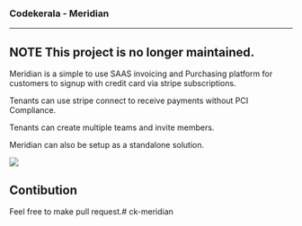 ### Codekerala - Meridian

---
**NOTE**
This project is no longer maintained.
---

Meridian is a simple to use SAAS invoicing and Purchasing platform for customers to signup with credit card via stripe subscriptions.

Tenants can use stripe connect to receive payments without PCI Compliance.

Tenants can create multiple teams and invite members.

Meridian can also be setup as a standalone solution.

![](https://raw.githubusercontent.com/anishdcruz/ck-meridian/main/assets/main.png)

## Contibution

Feel free to make pull request.# ck-meridian
